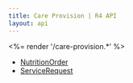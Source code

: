 ```yaml
---
title: Care Provision | R4 API
layout: api
---
```


<%= render '/care-provision.*' %>
* [NutritionOrder](../care-provision/nutrition-order)
* [ServiceRequest](../care-provision/service-request)
